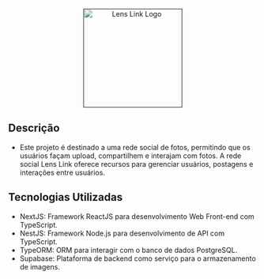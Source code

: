 <p align="center">
  <a href="" target="blank"><img src="https://zavxbzloccalzprhjzkt.supabase.co/storage/v1/object/public/lenslink/Logo-LensLink.png" width="200" alt="Lens Link Logo" /></a>
</p>

## Descrição

* Este projeto é destinado a uma rede social de fotos, permitindo que os usuários façam upload, compartilhem e interajam com fotos. A rede social Lens Link oferece recursos para gerenciar usuários, postagens e interações entre usuários.

## Tecnologias Utilizadas

* NextJS: Framework ReactJS para desenvolvimento Web Front-end com TypeScript.
* NestJS: Framework Node.js para desenvolvimento de API com TypeScript.
* TypeORM: ORM para interagir com o banco de dados PostgreSQL.
* Supabase: Plataforma de backend como serviço para o armazenamento de imagens.
